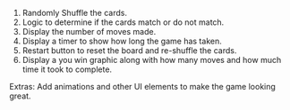 1. Randomly Shuffle the cards.
2. Logic to determine if the cards match or do not match.
3. Display the number of moves made.
4. Display a timer to show how long the game has taken.
5. Restart button to reset the board and re-shuffle the cards.
6. Display a you win graphic along with how many moves and how much time it took to complete.

Extras: Add animations and other UI elements to make the game looking great.
